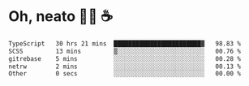 # Oh, neato 🧑‍💻 ☕

<!--START_SECTION:waka-->

```txt
TypeScript   30 hrs 21 mins  ████████████████████████▓   98.83 %
SCSS         13 mins         ▒░░░░░░░░░░░░░░░░░░░░░░░░   00.76 %
gitrebase    5 mins          ░░░░░░░░░░░░░░░░░░░░░░░░░   00.28 %
netrw        2 mins          ░░░░░░░░░░░░░░░░░░░░░░░░░   00.13 %
Other        0 secs          ░░░░░░░░░░░░░░░░░░░░░░░░░   00.00 %
```

<!--END_SECTION:waka-->
